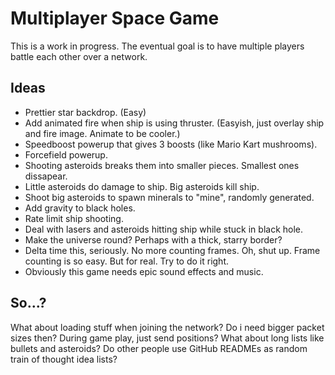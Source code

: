 # Multiplayer Space Game

This is a work in progress. The eventual goal is to have multiple players battle each other over a network.

## Ideas
- Prettier star backdrop. (Easy)
- Add animated fire when ship is using thruster. (Easyish, just overlay ship and fire image. Animate to be cooler.)
- Speedboost powerup that gives 3 boosts (like Mario Kart mushrooms).
- Forcefield powerup.
- Shooting asteroids breaks them into smaller pieces. Smallest ones dissapear. 
- Little asteroids do damage to ship. Big asteroids kill ship.
- Shoot big asteroids to spawn minerals to "mine", randomly generated.
- Add gravity to black holes.
- Rate limit ship shooting.
- Deal with lasers and asteroids hitting ship while stuck in black hole.
- Make the universe round? Perhaps with a thick, starry border?
- Delta time this, seriously. No more counting frames. Oh, shut up. Frame counting is so easy. But for real. Try to do it right.
- Obviously this game needs epic sound effects and music.


## So...?
What about loading stuff when joining the network? Do i need bigger packet sizes then?
During game play, just send positions? What about long lists like bullets and asteroids?
Do other people use GitHub READMEs as random train of thought idea lists?
